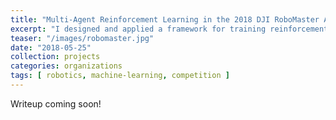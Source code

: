 ```yaml
---
title: "Multi-Agent Reinforcement Learning in the 2018 DJI RoboMaster AI Challenge"
excerpt: "I designed and applied a framework for training reinforcement learning models to control rapid-action mobile robots. My team became a finalist from among 100+ teams and earned 11th place at ICRA 2018 as the only high-school team to ever compete in the challenge."
teaser: "/images/robomaster.jpg"
date: "2018-05-25"
collection: projects
categories: organizations
tags: [ robotics, machine-learning, competition ]
---
```


Writeup coming soon!